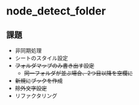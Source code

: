 # node_detect_folder

## 課題

- 非同期処理
- シートのスタイル設定
- ~~フォルダマップのみ書き出す設定~~
  - ~~同一フォルダが並ぶ場合、2つ目以降を空欄に~~
- ~~新規にブックを作成~~
- ~~除外文字設定~~
- リファクタリング

